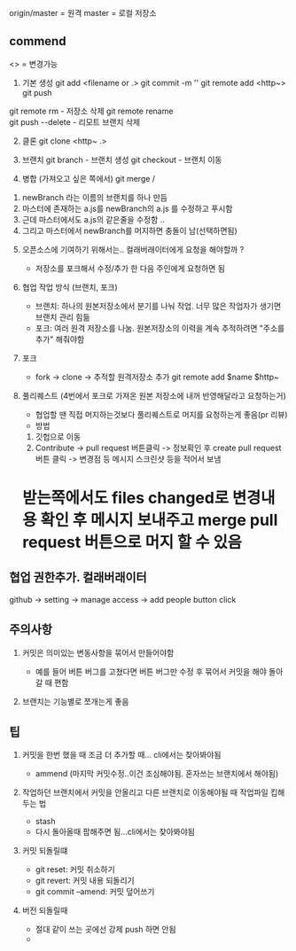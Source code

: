 origin/master = 원격
master = 로컬 저장소 

## commend
<> = 변경가능

1. 기본 생성
git add <filename or .>
git commit -m '<message>'
git remote add <origin> <http~>
git push <origin> <master>

git remote rm <name> - 저장소 삭제
git remote rename <origin-name> <new-name>  
git push <remote-name> --delete <branch-name>  - 리모트 브랜치 삭제


2. 클론
git clone <http~ .>    


3. 브랜치
git branch <name>   - 브랜치 생성
git checkout <name>  - 브랜치 이동


4. 병합 (가져오고 싶은 쪽에서)
git merge <origin>/<branch-name>
<!-- 충돌:  -->
1. newBranch 라는 이름의 브랜치를 하나 만듬
2. 마스터에 존재하는 a.js를 newBranch의 a.js 를 수정하고 푸시함
3. 근데 마스터에서도 a.js의 같은줄을 수정함 ..
4. 그리고 마스터에서 newBranch를 머지하면 충돌이 남(선택하면됨)
<!-- //충돌 -->



5. 오픈소스에 기여하기 위해서는.. 컬래버래이터에게 요청을 해야할까 ? 
    - 저장소를 포크해서 수정/추가 한 다음 주인에게 요청하면 됨

6. 협업 작업 방식 (브랜치, 포크)
    - 브랜치: 하나의 원본저장소에서 분기를 나눠 작업. 너무 많은 작업자가 생기면 브랜치 관리 힘듦
    - 포크: 여러 원격 저장소를 나눔. 원본저장소의 이력을 계속 추적하려면 "주소를 추가" 해줘야함

7. 포크 
    - fork -> clone -> 추적할 원격저장소 추가 git remote add $name $http~


8. 풀리퀘스트 (4번에서 포크로 가져온 원본 저장소에 내꺼 반영해달라고 요청하는거)
    - 협업할 땐 직접 머지하는것보다 풀리퀘스트로 머지를 요청하는게 좋음(pr 리뷰)
    - 방법
    1. 깃헙으로 이동 
    2. Contribute -> pull request 버튼클릭 -> 정보확인 후 create pull request 버튼 클릭 -> 변경점 등 메시지 스크린샷 등을 적어서 보냄 
    # 받는쪽에서도 files changed로 변경내용 확인 후 메시지 보내주고 merge pull request 버튼으로 머지 할 수 있음








## 협업 권한추가. 컬래버래이터
github -> setting -> manage access -> add people button click






## 주의사항
1. 커밋은 의미있는 변동사항을 묶어서 만들어야함
    - 예를 들어 버튼 버그를 고쳤다면 버튼 버그만 수정 후 묶어서 커밋을 해야 돌아갈 때 편함

2. 브랜치는 기능별로 쪼개는게 좋음
    



## 팁
1. 커밋을 한번 했을 때 조금 더 추가할 때... cli에서는 찾아봐야됨
    - ammend (마지막 커밋수정..이건 조심해야됨. 혼자쓰는 브랜치에서 해야됨)

2. 작업하던 브랜치에서 커밋을 안올리고 다른 브랜치로 이동해야될 때 작업파일 킵해두는 법
    - stash 
    - 다시 돌아올때 팝해주면 됨...cli에서는 찾아봐야됨

3. 커밋 되돌릴떄 
    - git reset: 커밋 취소하기
    - git revert: 커밋 내용 되돌리기
    - git commit –amend: 커밋 덮어쓰기

4. 버전 되돌릴때
    - 절대 같이 쓰는 곳에선 강제 push 하면 안됨
    - 
